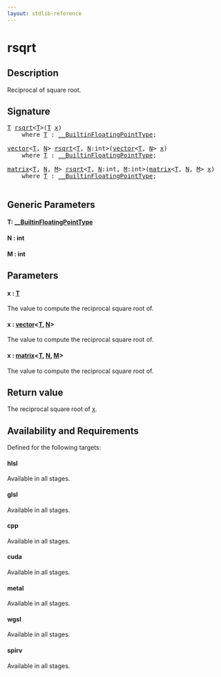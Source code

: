 ```yaml
---
layout: stdlib-reference
---
```


# rsqrt

## Description

Reciprocal of square root.



## Signature 

<pre>
<a href="rsqrt.html#typeparam-T" class="code_type">T</a> <a href="rsqrt.html">rsqrt</a>&lt;<a href="rsqrt.html#typeparam-T" class="code_type">T</a>&gt;(<a href="rsqrt.html#typeparam-T" class="code_type">T</a> <a href="rsqrt.html#decl-x" class="code_param">x</a>)
    <span class='code_keyword'>where</span> <a href="rsqrt.html#typeparam-T" class="code_type">T</a> : <a href="index.html" class="code_type">__BuiltinFloatingPointType</a>;

<a href="index.html" class="code_type">vector</a>&lt;<a href="rsqrt.html#typeparam-T" class="code_type">T</a>, <a href="rsqrt.html#decl-N" class="code_var">N</a>&gt; <a href="rsqrt.html">rsqrt</a>&lt;<a href="rsqrt.html#typeparam-T" class="code_type">T</a>, <a href="rsqrt.html#decl-N" class="code_var">N</a>:<span class="code_keyword">int</span>&gt;(<a href="index.html" class="code_type">vector</a>&lt;<a href="rsqrt.html#typeparam-T" class="code_type">T</a>, <a href="rsqrt.html#decl-N" class="code_var">N</a>&gt; <a href="rsqrt.html#decl-x" class="code_param">x</a>)
    <span class='code_keyword'>where</span> <a href="rsqrt.html#typeparam-T" class="code_type">T</a> : <a href="index.html" class="code_type">__BuiltinFloatingPointType</a>;

<a href="index.html" class="code_type">matrix</a>&lt;<a href="rsqrt.html#typeparam-T" class="code_type">T</a>, <a href="rsqrt.html#decl-N" class="code_var">N</a>, <a href="rsqrt.html#decl-M" class="code_var">M</a>&gt; <a href="rsqrt.html">rsqrt</a>&lt;<a href="rsqrt.html#typeparam-T" class="code_type">T</a>, <a href="rsqrt.html#decl-N" class="code_var">N</a>:<span class="code_keyword">int</span>, <a href="rsqrt.html#decl-M" class="code_var">M</a>:<span class="code_keyword">int</span>&gt;(<a href="index.html" class="code_type">matrix</a>&lt;<a href="rsqrt.html#typeparam-T" class="code_type">T</a>, <a href="rsqrt.html#decl-N" class="code_var">N</a>, <a href="rsqrt.html#decl-M" class="code_var">M</a>&gt; <a href="rsqrt.html#decl-x" class="code_param">x</a>)
    <span class='code_keyword'>where</span> <a href="rsqrt.html#typeparam-T" class="code_type">T</a> : <a href="index.html" class="code_type">__BuiltinFloatingPointType</a>;

</pre>

## Generic Parameters

####  <a id="typeparam-T"></a>T: [\_\_BuiltinFloatingPointType](../interfaces/0_builtinfloatingpointtype-029hm/index)
####  <a id="decl-N"></a>N  : int
####  <a id="decl-M"></a>M  : int

## Parameters

####  <a id="decl-x"></a>x  : [T](rsqrt#typeparam-T)
The value to compute the reciprocal square root of.

####  <a id="decl-x"></a>x  : [vector](../types/vector/index)\<[T](../types/vector/index#typeparam-T), [N](../types/vector/index#decl-N)\>
The value to compute the reciprocal square root of.

####  <a id="decl-x"></a>x  : [matrix](../types/matrix/index)\<[T](../types/matrix/t-0), [N](../types/matrix/index#decl-N), [M](../types/matrix/index#decl-M)\>
The value to compute the reciprocal square root of.


## Return value
The reciprocal square root of <span class='code'><a href="rsqrt.html#decl-x" class="code_param">x</a></span>.


## Availability and Requirements

Defined for the following targets:

#### hlsl
Available in all stages.

#### glsl
Available in all stages.

#### cpp
Available in all stages.

#### cuda
Available in all stages.

#### metal
Available in all stages.

#### wgsl
Available in all stages.

#### spirv
Available in all stages.



